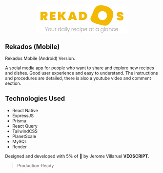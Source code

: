 <p align="center">
  <img width= '300' src=".github/images/rekados-banner.png">
</p>

## Rekados (Mobile)
Rekados Mobile (Android) Version.

A social media app for people who want to share and explore new recipes and dishes.
Good user experience and easy to understand. The instructions and procedures are detailed, there is also a youtube video and comment section.

## Technologies Used
- React Native
- ExpressJS
- Prisma
- React Query
- TailwindCSS
- PlanetScale
- MySQL
- Render

Designed and developed with 5% of 🧠 by Jerome Villaruel **VEOSCRIPT**.

> Production-Ready
